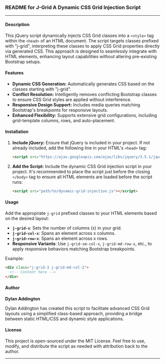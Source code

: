 
### README for J-Grid A Dynamic CSS Grid Injection Script

---

#### Description
This jQuery script dynamically injects CSS Grid classes into a `<style>` tag within the `<head>` of an HTML document. The script targets classes prefixed with "j-grid", interpreting these classes to apply CSS Grid properties directly via generated CSS. This approach is designed to seamlessly integrate with HTML elements, enhancing layout capabilities without altering pre-existing Bootstrap setups.

#### Features
- **Dynamic CSS Generation:** Automatically generates CSS based on the classes starting with "j-grid".
- **Conflict Resolution:** Intelligently removes conflicting Bootstrap classes to ensure CSS Grid styles are applied without interference.
- **Responsive Design Support:** Includes media queries matching Bootstrap's breakpoints for responsive layouts.
- **Enhanced Flexibility:** Supports extensive grid configurations, including grid-template columns, rows, and auto-placement.

#### Installation
1. **Include jQuery:** Ensure that jQuery is included in your project. If not already included, add the following line in your HTML's `<head>` tag:
   ```html
   <script src="https://ajax.googleapis.com/ajax/libs/jquery/3.5.1/jquery.min.js"></script>
   ```
2. **Add the Script:** Include the dynamic CSS Grid injection script in your project. It's recommended to place the script just before the closing `</body>` tag to ensure all HTML elements are loaded before the script runs:
   ```html
   <script src="path/to/dynamic-grid-injection.js"></script>
   ```

#### Usage
Add the appropriate `j-grid` prefixed classes to your HTML elements based on the desired layout:
- **`j-grid-x`**: Sets the number of columns (x) in your grid.
- **`j-grid-col-x`**: Spans an element across x columns.
- **`j-grid-row-x`**: Spans an element across x rows.
- **Responsive Variants**: Use `j-grid-sm-col-x`, `j-grid-md-row-x`, etc., to apply responsive behaviors matching Bootstrap breakpoints.

Example:
```html
<div class="j-grid-3 j-grid-md-col-2">
  <!-- Content here -->
</div>
```

#### Author
**Dylan Addington**

Dylan Addington has created this script to facilitate advanced CSS Grid layouts using a simplified class-based approach, providing a bridge between static HTML/CSS and dynamic style applications.

#### License
This project is open-sourced under the MIT License. Feel free to use, modify, and distribute the script as needed with attribution back to the author.

---

